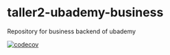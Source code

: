 # taller2-ubademy-business
Repository for business backend of ubademy

[![codecov](https://codecov.io/gh/sorianoivan/taller2-ubademy-business/branch/main/graph/badge.svg?token=UJFCNIM8RI)](https://codecov.io/gh/sorianoivan/taller2-ubademy-business)
